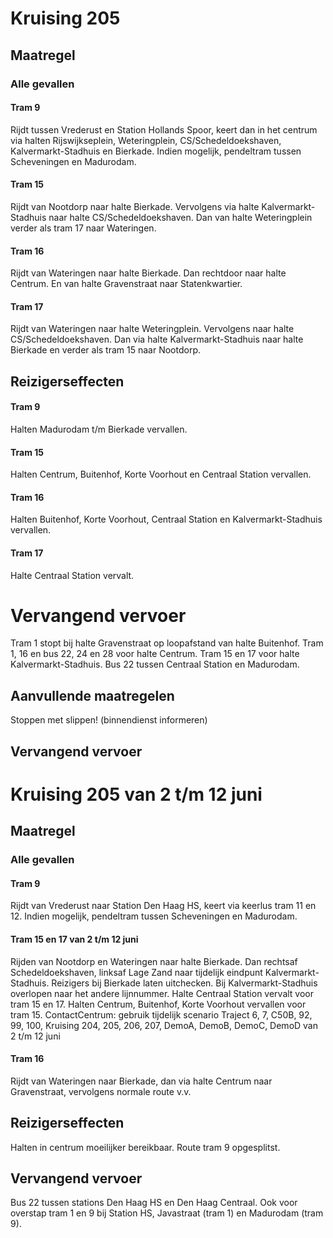 # Kruising 205 
## Maatregel
### Alle gevallen

#### Tram 9
Rijdt tussen Vrederust en Station Hollands Spoor, keert dan in het centrum via halten Rijswijkseplein, Weteringplein, CS/Schedeldoekshaven, Kalvermarkt-Stadhuis en Bierkade.
Indien mogelijk, pendeltram tussen Scheveningen en Madurodam. 

#### Tram 15
Rijdt van Nootdorp naar halte Bierkade. Vervolgens via halte Kalvermarkt-Stadhuis naar halte CS/Schedeldoekshaven. Dan van halte Weteringplein verder als tram 17 naar Wateringen.

#### Tram 16
Rijdt van Wateringen naar halte Bierkade. Dan rechtdoor naar halte Centrum. En van halte Gravenstraat naar Statenkwartier.

#### Tram 17
Rijdt van Wateringen naar halte Weteringplein. Vervolgens naar halte CS/Schedeldoekshaven. Dan via halte Kalvermarkt-Stadhuis naar halte Bierkade en verder als tram 15 naar Nootdorp.

## Reizigerseffecten

#### Tram 9
Halten Madurodam t/m Bierkade vervallen.

#### Tram 15
Halten Centrum, Buitenhof, Korte Voorhout en Centraal Station vervallen.

#### Tram 16
Halten Buitenhof, Korte Voorhout, Centraal Station en Kalvermarkt-Stadhuis vervallen.

#### Tram 17
Halte Centraal Station vervalt.

# Vervangend vervoer
Tram 1 stopt bij halte Gravenstraat op loopafstand van halte Buitenhof.
Tram 1, 16 en bus 22, 24 en 28 voor halte Centrum.
Tram 15 en 17 voor halte Kalvermarkt-Stadhuis.
Bus 22 tussen Centraal Station en Madurodam.

## Aanvullende maatregelen
Stoppen met  slippen! (binnendienst informeren)

## Vervangend vervoer

# Kruising 205 van 2 t/m 12 juni
## Maatregel
### Alle gevallen

#### Tram 9
Rijdt van Vrederust naar Station Den Haag HS, keert via keerlus tram 11 en 12.
Indien mogelijk, pendeltram tussen Scheveningen en Madurodam.

#### Tram 15 en 17 van 2 t/m 12 juni
Rijden van Nootdorp en Wateringen naar halte Bierkade. 
Dan rechtsaf Schedeldoekshaven, linksaf Lage Zand naar tijdelijk eindpunt Kalvermarkt-Stadhuis.
Reizigers bij Bierkade laten uitchecken.
Bij Kalvermarkt-Stadhuis overlopen naar het andere lijnnummer.
Halte Centraal Station vervalt voor tram 15 en 17. Halten Centrum, Buitenhof, Korte Voorhout vervallen voor tram 15.
ContactCentrum: gebruik tijdelijk scenario Traject 6, 7, C50B, 92, 99, 100, Kruising 204, 205, 206, 207, DemoA, DemoB, DemoC, DemoD van 2 t/m 12 juni

#### Tram 16
Rijdt van Wateringen naar Bierkade, dan via halte Centrum naar Gravenstraat, vervolgens normale route v.v.

## Reizigerseffecten
Halten in centrum moeilijker bereikbaar. Route tram 9 opgesplitst. 

## Vervangend vervoer
Bus 22 tussen stations Den Haag HS en Den Haag Centraal.
Ook voor overstap tram 1 en 9 bij Station HS, Javastraat (tram 1) en Madurodam (tram 9).
